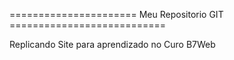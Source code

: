 ====================== Meu Repositorio GIT ===========================

Replicando Site para aprendizado no Curo B7Web